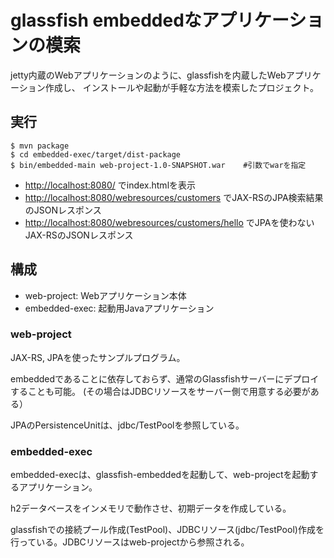 glassfish embeddedなアプリケーションの模索
==============================================

jetty内蔵のWebアプリケーションのように、glassfishを内蔵したWebアプリケーション作成し、
インストールや起動が手軽な方法を模索したプロジェクト。

## 実行

    $ mvn package
    $ cd embedded-exec/target/dist-package
    $ bin/embedded-main web-project-1.0-SNAPSHOT.war    #引数でwarを指定

- <http://localhost:8080/>  でindex.htmlを表示
- <http://localhost:8080/webresources/customers>  でJAX-RSのJPA検索結果のJSONレスポンス
- <http://localhost:8080/webresources/customers/hello> でJPAを使わないJAX-RSのJSONレスポンス


## 構成

- web-project: Webアプリケーション本体
- embedded-exec: 起動用Javaアプリケーション

### web-project

JAX-RS, JPAを使ったサンプルプログラム。

embeddedであることに依存しておらず、通常のGlassfishサーバーにデプロイすることも可能。
(その場合はJDBCリソースをサーバー側で用意する必要がある）

JPAのPersistenceUnitは、jdbc/TestPoolを参照している。


### embedded-exec

embedded-execは、glassfish-embeddedを起動して、web-projectを起動するアプリケーション。

h2データベースをインメモリで動作させ、初期データを作成している。

glassfishでの接続プール作成(TestPool)、JDBCリソース(jdbc/TestPool)作成を行っている。JDBCリソースはweb-projectから参照される。





